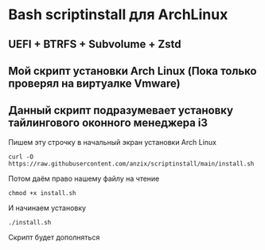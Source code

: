 # Bash scriptinstall для ArchLinux
UEFI + BTRFS + Subvolume + Zstd
----------------------------------
Мой скрипт установки Arch Linux (Пока только проверял на виртуалке Vmware)
--------------------------------------------------------------------------
Данный скрипт подразумевает установку тайлингового оконного менеджера i3
------------------------------------------------------------------------

Пишем эту строчку в начальный экран установки Arch Linux
````
curl -O https://raw.githubusercontent.com/anzix/scriptinstall/main/install.sh
````
Потом даём право нашему файлу на чтение

````
chmod +x install.sh
````
И начинаем установку 

````
./install.sh
````
Скрипт будет дополняться
